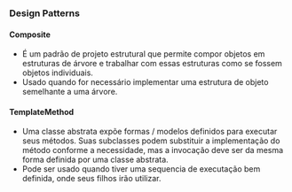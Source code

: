 ### Design Patterns
#### Composite
-   É um padrão de projeto estrutural que permite compor objetos em estruturas de árvore e trabalhar com essas estruturas como se fossem objetos individuais.
-   Usado quando for necessário implementar uma estrutura de objeto semelhante a uma árvore.
#### TemplateMethod
- Uma classe abstrata expõe formas / modelos definidos para executar seus métodos. Suas subclasses podem substituir a implementação do método conforme a necessidade, mas a invocação deve ser da mesma forma definida por uma classe abstrata.
- Pode ser usado quando tiver uma sequencia de executação bem definida, onde seus filhos irão utilizar.
